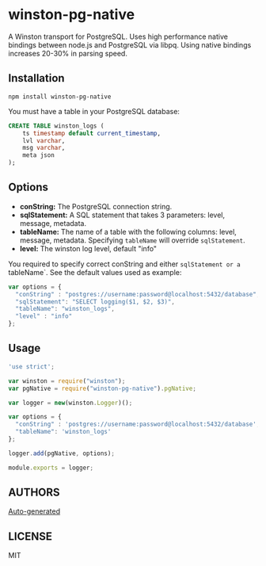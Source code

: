 winston-pg-native
=================

A Winston transport for PostgreSQL. Uses high performance native bindings between node.js and PostgreSQL via libpq. Using native bindings increases 20-30% in parsing speed.

## Installation

`npm install winston-pg-native`

You must have a table in your PostgreSQL database:

``` sql
CREATE TABLE winston_logs (
    ts timestamp default current_timestamp,
    lvl varchar,
    msg varchar,
    meta json
);
```

## Options

* __conString:__ The PostgreSQL connection string.
* __sqlStatement:__ A SQL statement that takes 3 parameters: level, message, metadata.
* __tableName:__ The name of a table with the following columns: level, message, metadata. Specifying `tableName` will override `sqlStatement`.
* __level:__ The winston log level, default "info"

You required to specify correct conString and either `sqlStatement or a `tableName`. See the default values used as example:

``` js
var options = {
  "conString" : "postgres://username:password@localhost:5432/database",
  "sqlStatement": "SELECT logging($1, $2, $3)",
  "tableName": "winston_logs",
  "level" : "info"
};
```

## Usage 

``` js
'use strict';

var winston = require("winston");
var pgNative = require("winston-pg-native").pgNative;

var logger = new(winston.Logger)();

var options = {
  "conString" : 'postgres://username:password@localhost:5432/database',
  "tableName": 'winston_logs'
};

logger.add(pgNative, options);

module.exports = logger;
```

## AUTHORS

[Auto-generated](https://github.com/nololabout/winston-pg-native/blob/master/AUTHORS)

## LICENSE

MIT